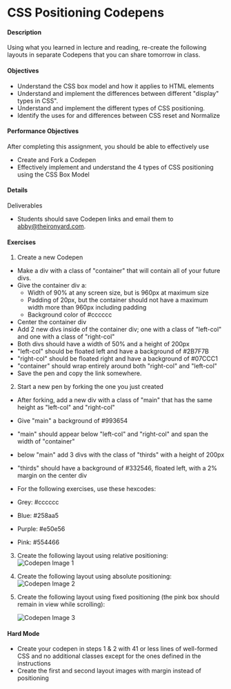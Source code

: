 # CSS Positioning Codepens

#### Description
Using what you learned in lecture and reading, re-create the following layouts in separate Codepens that you can share tomorrow in class.

#### Objectives
- Understand the CSS box model and how it applies to HTML elements
- Understand and implement the differences between different "display" types in CSS".
- Understand and implement the different types of CSS positioning.
- Identify the uses for and differences between CSS reset and Normalize

#### Performance Objectives
After completing this assignment, you should be able to effectively use

- Create and Fork a Codepen
- Effectively implement and understand the 4 types of CSS positioning using the CSS Box Model

#### Details

Deliverables

- Students should save Codepen links and email them to abby@theironyard.com.

#### Exercises
1. Create a new Codepen
- Make a div with a class of "container" that will contain all of your future divs.
- Give the container div a:
    + Width of 90% at any screen size, but is 960px at maximum size
    + Padding of 20px, but the container should not have a maximum width more than 960px including padding
    + Background color of #cccccc
- Center the container div
- Add 2 new divs inside of the container div; one with a class of "left-col" and one with a class of "right-col"
- Both divs should have a width of 50% and a height of 200px
- "left-col" should be floated left and have a background of #2B7F7B
- "right-col" should be floated right and have a background of #07CCC1
- "container" should wrap entirely around both "right-col" and "left-col"
- Save the pen and copy the link somewhere.

2.  Start a new pen by forking the one you just created
- After forking, add a new div with a class of "main" that has the same height as "left-col" and "right-col"
- Give "main" a background of #993654
- "main" should appear below "left-col" and "right-col" and span the width of "container"
- below "main" add 3 divs with the class of "thirds" with a height of 200px
- "thirds" should have a background of #332546, floated left, with a 2% margin on the center div

-  For the following exercises, use these hexcodes:

- Grey: #cccccc
- Blue: #258aa5
- Purple: #e50e56
- Pink: #554466

3.  Create the following layout using relative positioning:
     ![Codepen Image 1](/Curriculum/images/relative.png)

4.  Create the following layout using absolute positioning:
     ![Codepen Image 2](/Curriculum/images/absolute.png)

5.  Create the following layout using fixed positioning (the pink box should remain in view while scrolling):

     ![Codepen Image 3](/Curriculum/images/fixed.png)

#### Hard Mode
- Create your codepen in steps 1 & 2 with 41 or less lines of well-formed CSS and no additional classes except for the ones defined in the instructions
- Create the first and second layout images with margin instead of positioning